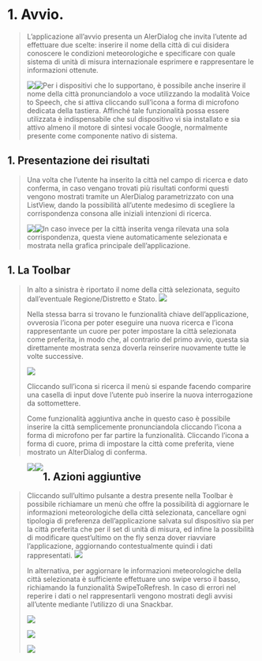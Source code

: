 
# 1.  Avvio.

>L’applicazione all’avvio presenta un AlerDialog che invita l’utente ad
>effettuare due scelte: inserire il nome della città di cui disidera conoscere le
>condizioni meteorologiche e specificare con quale sistema di unità di misura
>internazionale esprimere e rappresentare le informazioni ottenute.
>
><img style="float: left;" src="https://i.imgur.com/ZWkxJxt.png">
>
><img style="float: left;" src="https://i.imgur.com/6Kar99N.png">
>
>
>Per i dispositivi che lo supportano, è possibile anche inserire
>il nome della città pronunciandolo a voce utilizzando la
>modalità Voice to Speech, che si attiva cliccando
>sull’icona a forma di microfono dedicata della tastiera.
>Affinché tale funzionalità possa essere utilizzata è
>indispensabile che sul dispositivo vi sia installato e sia
>attivo almeno il motore di sintesi vocale Google,
>normalmente presente come componente nativo di
>sistema.


## 1.  Presentazione dei risultati

>Una volta che l’utente ha inserito la città nel campo di ricerca e dato
>conferma, in caso vengano trovati più risultati conformi questi vengono mostrati
>tramite un AlerDialog parametrizzato con una ListView, dando la possibilità
>all’utente medesimo di scegliere la corrispondenza consona alle iniziali
>intenzioni di ricerca.
>
><img style="float: left;" src="https://i.imgur.com/jB1hPNh.png">
>
><img style="float: left;" src="https://i.imgur.com/0LrxULi.png">
>
>In caso invece per la città inserita venga rilevata una sola corrispondenza,
>questa viene automaticamente selezionata e mostrata nella grafica principale
>dell’applicazione.


## 1.  La Toolbar

>
>In alto a sinistra è riportato il nome della città
>selezionata, seguito dall’eventuale
>Regione/Distretto e Stato.
><img style="float: center;" src="https://i.imgur.com/xXTGtY0.png">
>
>Nella stessa barra si trovano le funzionalità chiave dell’applicazione,
>ovverosia l’icona per poter eseguire una nuova ricerca e l’icona rappresentante
>un cuore per poter impostare la città selezionata come preferita, in modo che,
>al contrario del primo avvio, questa sia direttamente mostrata senza doverla
>reinserire nuovamente tutte le volte successive.
>
><img style="float: center;" src="https://i.imgur.com/o2Etncy.png">
>
>Cliccando sull’icona si ricerca il menù si espande facendo comparire una casella
>di input dove l’utente può inserire la nuova interrogazione da sottomettere.
>
>Come funzionalità aggiuntiva anche in questo caso è possibile inserire la città
>semplicemente pronunciandola cliccando l’icona a forma di microfono per far
>partire la funzionalità. Cliccando l’icona a forma di cuore, prima di impostare
>la città come preferita, viene mostrato un AlterDialog di conferma.
>
><img style="float: left;" src="https://i.imgur.com/59AxtRp.png">
>
><img style="float: left;" src="https://i.imgur.com/RdpUTeB.png">
>

## 1.  Azioni aggiuntive

>Cliccando sull’ultimo pulsante a destra presente nella Toolbar è possibile
>richiamare un menù che offre la possibilità di aggiornare le informazioni
>meteorologiche della città selezionata, cancellare ogni tipologia di preferenza
>dell’applicazione salvata sul dispositivo sia per la città preferita che per il
>set di unità di misura, ed infine la possibilità di modificare quest’ultimo on
>the fly senza dover riavviare l’applicazione, aggiornando contestualmente quindi
>i dati rappresentati.
><img style="float: center;" src="https://i.imgur.com/p5Ugztm.png">
>
>In alternativa, per aggiornare le informazioni meteorologiche della città
>selezionata è sufficiente effettuare uno swipe verso il basso, richiamando la
>funzionalità SwipeToRefresh. In caso di errori nel reperire i dati o nel
>rappresentarli vengono mostrati degli avvisi all’utente mediante l’utilizzo di
>una Snackbar.
>
>![](media/6a065bc99fba52cb10e8a9e094825c6d.png)
>
>![](media/610dec45341bd3e2ea2615bd249ed5fd.png)
>
>![](media/ef899d4ca0941ab7bf2f5045ac59c2d7.png)
